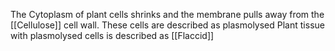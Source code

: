 The Cytoplasm of plant cells shrinks and the membrane pulls away from the [[Cellulose]] cell wall. These cells are described as plasmolysed
Plant tissue with plasmolysed cells is described as [[Flaccid]]